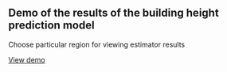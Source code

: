 Demo of the results of the building height prediction model
--------------------------------------------------------------------------------------------------

Choose particular region for viewing estimator results

[View demo](https://dqunbp.github.io/geo-heights-demo/build/)